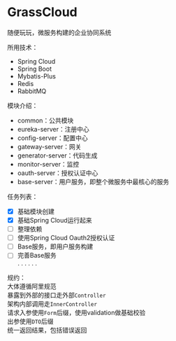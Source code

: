 # GrassCloud
随便玩玩，微服务构建的企业协同系统

所用技术：

- Spring Cloud
- Spring Boot
- Mybatis-Plus
- Redis
- RabbitMQ

模块介绍：

- common：公共模块
- eureka-server：注册中心
- config-server：配置中心
- gateway-server：网关
- generator-server：代码生成
- monitor-server：监控
- oauth-server：授权认证中心
- base-server：用户服务，即整个微服务中最核心的服务

任务列表：

- [x] 基础模块创建
- [x] 基础Spring Cloud运行起来
- [ ] 整理依赖
- [ ] 使用Spring Cloud Oauth2授权认证
- [ ] Base服务，即用户服务构建
- [ ] 完善Base服务    
. . . . . . 

规约：   
大体遵循阿里规范    
暴露到外部的接口走外部`Controller`    
架构内部调用走`InnerController`    
请求入参使用`Form`后缀，使用validation做基础校验     
出参使用`DTO`后缀     
统一返回结果，包括错误返回